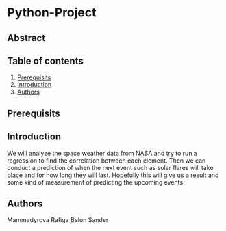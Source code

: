 # Python-Project

## Abstract

## Table of contents

1. [Prerequisits](#Prerequisits)
2. [Introduction](#Introduction)
3. [Authors](#Authors)

## Prerequisits

## Introduction

We will analyze the space weather data from NASA and try to run a regression to find the correlation between each element. Then we can conduct a prediction of when the next event such as solar flares will take place and for how long they will last. Hopefully this will give us a result and some kind of measurement of predicting the upcoming events

## Authors
Mammadyrova Rafiga
Belon Sander
